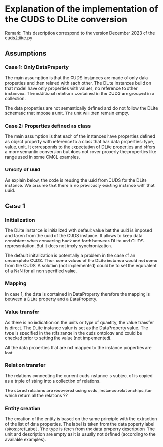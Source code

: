 Explanation of the implementation of the CUDS to DLite conversion
===================================================================

Remark: This description correspond to the version December 2023 of the cuds2dlite.py

## Assumptions

### Case 1: Only DataProperty

The main assumption is that the CUDS instances are made of only data properties and then related with each other.
The DLite instances build on that model have only properties with values, no reference to other instances.
The additional relations contained in the CUDS are grouped in a collection.

The data properties are not semantically defined and do not follow the DLite schematic that impose a unit. The unit will then remain empty.

### Case 2: Properties defined as class

The main assumption is that each of the instances have properties defined as object property with reference to a class that has data properties: type, value, unit.
It corresponds to the expectation of DLite properties and offers a more semantic conversion but does not cover properly the properties like range used in some CMCL examples.

### Unicity of uuid

As explain below, the code is reusing the uuid from CUDS for the DLite instance.
We assume that there is no previously existing instance with that uuid.


## Case 1

### Initialization

The DLite instance is initialized with default value but the uuid is imposed and taken from the uuid of the CUDS instance. It allows to keep data consistent when converting back and forth between DLite and CUDS representation. But it does not imply synchronization.

The default initialization is potentially a problem in the case of an uncomplete CUDS.
Then some values of the DLite instance would not come from the CUDS.
A solution (not implemented) could be to set the equivalent of a NaN for all non specified value.

### Mapping

In case 1, the data is contained in DataProperty therefore the mapping is between a DLite property and a DataProperty.

### Value transfer

As there is no indication on the units or type of quantity, the value transfer is direct.
The DLite instance value is set as the DataProperty value.
The type is specified in the rdfs:range in the cuds ontology and could be checked prior to setting the value (not implemented).

All the data properties that are not mapped to the instance properties are lost.

### Relation transfer

The relations connecting the current cuds instance is subject of is copied as a triple of string into a collection of relations.

The stored relations are recovered using cuds_instance.relationships_iter which return all the relations ?? 

### Entity creation

The creation of the entity is based on the same principle with the extraction of the list of data properties.
The label is taken from the data poperty label (skos:prefLabel).
The type is fetch from the data property description.
The unit and description are empty as it is usually not defined (according to the available examples).

